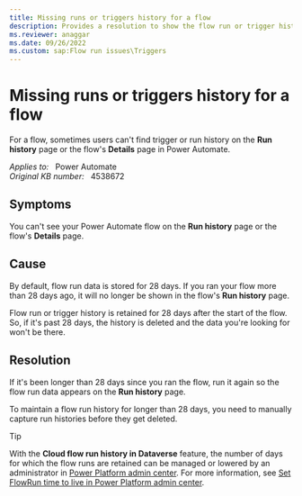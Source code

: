 ```yaml
---
title: Missing runs or triggers history for a flow
description: Provides a resolution to show the flow run or trigger history that's longer than 28 days.
ms.reviewer: anaggar
ms.date: 09/26/2022
ms.custom: sap:Flow run issues\Triggers
---
```

# Missing runs or triggers history for a flow

For a flow, sometimes users can't find trigger or run history on the **Run history** page or the flow's **Details** page in Power Automate.

_Applies to:_ &nbsp; Power Automate  
_Original KB number:_ &nbsp; 4538672

## Symptoms

You can't see your Power Automate flow on the **Run history** page or the flow's **Details** page.

## Cause

By default, flow run data is stored for 28 days. If you ran your flow more than 28 days ago, it will no longer be shown in the flow's **Run history** page.

Flow run or trigger history is retained for 28 days after the start of the flow. So, if it's past 28 days, the history is deleted and the data you're looking for won't be there.

## Resolution

If it's been longer than 28 days since you ran the flow, run it again so the flow run data appears on the **Run history** page.

To maintain a flow run history for longer than 28 days, you need to manually capture run histories before they get deleted.

> [!TIP]
> With the **Cloud flow run history in Dataverse** feature, the number of days for which the flow runs are retained can be managed or lowered by an administrator in [Power Platform admin center](https://admin.powerplatform.microsoft.com). For more information, see [Set FlowRun time to live in Power Platform admin center](/power-automate/dataverse/cloud-flow-run-metadata#set-flowrun-time-to-live-in-power-platform-admin-center).
